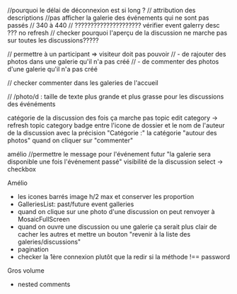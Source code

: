 //pourquoi le délai de déconnexion est si long ?
// attribution des descriptions
//pas afficher la galerie des événements qui ne sont pas passés
// 340 à 440
// ????????????????????? vérifier event galerry desc ??? no refresh
// checker pourquoi l'aperçu de la discussion ne marche pas sur toutes les discussions?????

// permettre à un participant => visiteur doit pas pouvoir
// - de rajouter des photos dans une galerie qu'il n'a pas créé
// - de commenter des photos d'une galerie qu'il n'a pas créé

// checker commenter dans les galeries de l'accueil

// /photo/d : taille de texte plus grande et plus grasse pour les discussions des événéments

catégorie de la discussion des fois ça marche pas
topic edit category -> refresh
topic category badge
entre l'icone de dossier et le nom de l'auteur de la discussion avec la précision "Catégorie :"
la catégorie "autour des photos" quand on cliquer sur "commenter"

amélio
//permettre le message pour l'événement futur "la galerie sera disponible une fois l'événement passé"
visibilité de la discussion select -> checkbox

Amélio

- les icones barrés
  image h/2 max et conserver les proportion
- GalleriesList: past/future event galleries
- quand on clique sur une photo d'une discussion on peut renvoyer à MosaicFullScreen
- quand on ouvre une discussion ou une galerie ça serait plus clair de cacher les autres et mettre un bouton "revenir à la liste des galeries/discussions"
- pagination
- checker la 1ère connexion plutôt que la redir si la méthode !== password

Gros volume

- nested comments
